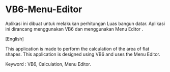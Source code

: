 # VB6-Menu-Editor
Aplikasi ini dibuat untuk melakukan perhitungan Luas bangun datar. Aplikasi ini dirancang menggunakan VB6 dan menggunakan Menu Editor .

[English]

This application is made to perform the calculation of the area of flat shapes. This application is designed using VB6 and uses the Menu Editor.

Keyword : VB6, Calculation, Menu Editor.
